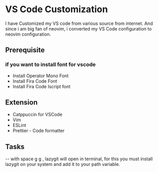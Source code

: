 # VS Code Customization

I have Customized my VS code from various source from internet.
And since i am big fan of neovim, i converted my VS Code configuration to neovim configuration.

## Prerequisite

### if you want to install font for vscode

- Install Operator Mono Font
- Install Fira Code Font
- Install Fira Code Iscript font

## Extension

- Catppuccin for VSCode
- Vim
- ESLint
- Prettier - Code formatter

## Tasks

-- with space g g , lazygit will open in terminal, for this you must install lazygit on your system and add it to your path variable.
